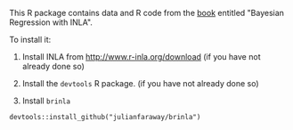 This R package contains data and R code from the [book](http://julianfaraway.github.io/brinla/) entitled "Bayesian Regression with INLA". 

To install it: 

1. Install INLA from <http://www.r-inla.org/download> (if you have not already done so)

2. Install the `devtools` R package. (if you have not already done so)

3. Install `brinla`

```
devtools::install_github("julianfaraway/brinla")
```

